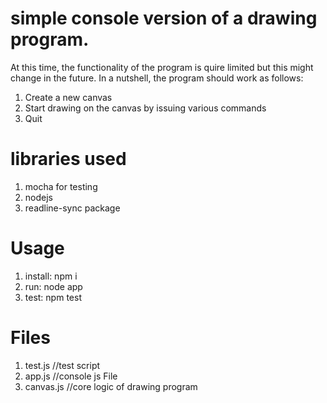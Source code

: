 simple console version of a drawing program.
================

At this time, the functionality of the program is quire limited but this might change in the future.
In a nutshell, the program should work as follows:
 1. Create a new canvas
 2. Start drawing on the canvas by issuing various commands
 3. Quit

libraries used
================
1. mocha for testing
2. nodejs
3. readline-sync package

Usage
===============
1. install: npm i
2. run: node app
3. test: npm test

Files
==============
1. test.js //test script
2. app.js //console js File
3. canvas.js //core logic of drawing program
